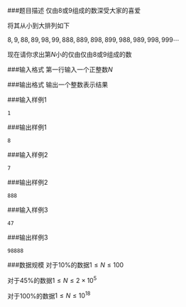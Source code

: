 ###题目描述
仅由$8$或$9$组成的数深受大家的喜爱

将其从小到大排列如下

$8,9,88,89,98,99,888,889,898,899,988,989,998,999\cdots$

现在请你求出第$N$小的仅由仅由$8$或$9$组成的数

###输入格式
第一行输入一个正整数$N$

###输出格式
输出一个整数表示结果

###输入样例1
```
1
```
###输出样例1
```
8
```
###输入样例2
```
7
```
###输出样例2
```
888
```
###输入样例3
```
47
```
###输出样例3
```
98888
```
###数据规模
对于$10\%$的数据$1 \leq N \leq 100$

对于$45\%$的数据$1 \leq N \leq 2 \times 10^5$

对于$100\%$的数据$1 \leq N \leq 10^{18}$